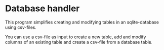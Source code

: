 # Database handler

This program simplifies creating and modifying tables in an sqlite-database using csv-files.

You can use a csv-file as input to create a new table, add and modify columns of an existing table and create a csv-file from a database table.